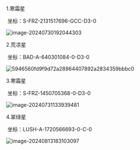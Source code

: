 1.寒霜星

​	坐标：S-FRZ-2131517696-GCC-D3-0

![image-20240730192044303](C:\Users\lenovo\AppData\Roaming\Typora\typora-user-images\image-20240730192044303.png)

2.荒凉星

​	坐标：BAD-A-640301084-0-D3-0

![5946560fd9f9d72a28964407892a2834359bbbc0](D:\CyyUser\Pictures\5946560fd9f9d72a28964407892a2834359bbbc0.jpg)

3.寒霜星

​	坐标：S-FRZ-1450705368-0-D3-0

![image-20240731133939481](C:\Users\lenovo\AppData\Roaming\Typora\typora-user-images\image-20240731133939481.png)

4.翠绿星

​	坐标：LUSH-A-1720566693-0-C-0

![image-20240813183103097](C:\Users\lenovo\AppData\Roaming\Typora\typora-user-images\image-20240813183103097.png)